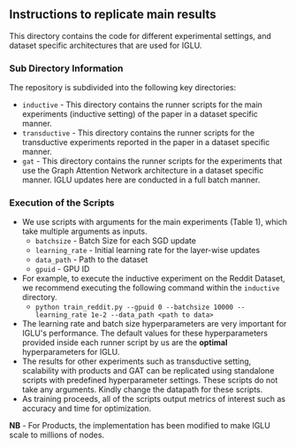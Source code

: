 ## Instructions to replicate main results

This directory contains the code for different experimental settings, and dataset specific architectures that are used for IGLU. 

### Sub Directory Information

The repository is subdivided into the following key directories:

- ```inductive``` - This directory contains the runner scripts for the main experiments (inductive setting) of the paper in a dataset specific manner.
- ```transductive``` - This directory contains the runner scripts for the transductive experiments reported in the paper in a dataset specific manner.
- ```gat``` - This directory contains the runner scripts for the experiments that use the Graph Attention Network architecture in a dataset specific manner. IGLU updates here are conducted in a full batch manner.

### Execution of the Scripts

- We use scripts with arguments for the main experiments (Table 1), which take multiple arguments as inputs.
    - ```batchsize``` - Batch Size for each SGD update
    - ```learning_rate``` - Initial learning rate for the layer-wise updates
    - ```data_path``` - Path to the dataset
    - ```gpuid``` - GPU ID
- For example, to execute the inductive experiment on the Reddit Dataset, we recommend executing the following command within the ```inductive``` directory.
	- ```python train_reddit.py --gpuid 0 --batchsize 10000 --learning_rate 1e-2 --data_path <path to data>```
- The learning rate and batch size hyperparameters are very important for IGLU's performance. The default values for these hyperparameters provided inside each runner script by us are the **optimal** hyperparameters for IGLU. 
- The results for other experiments such as transductive setting, scalability with products and GAT can be replicated using standalone scripts with predefined hyperparameter settings. These scripts do not take any arguments. Kindly change the datapath for these scripts.
- As training proceeds, all of the scripts output metrics of interest such as accuracy and time for optimization.

**NB** - For Products, the implementation has been modified to make IGLU scale to millions of nodes. 